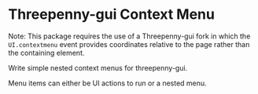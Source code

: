 # Threepenny-gui Context Menu

Note: This package requires the use of a Threepenny-gui fork in which the
`UI.contextmenu` event provides coordinates relative to the page rather than the
containing element.

Write simple nested context menus for threepenny-gui.

Menu items can either be UI actions to run or a nested menu.
